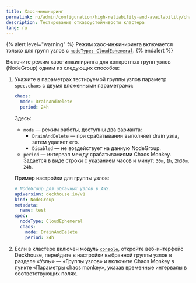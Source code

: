 ```yaml
---
title: Хаос-инжиниринг
permalink: ru/admin/configuration/high-reliability-and-availability/chaos-engineering.html
description: Тестирование отказоустойчивости кластера
lang: ru
---
```


{% alert level="warning" %}
Режим хаос-инжиниринга включается только для групп узлов с [`nodeType: CloudEphemeral`](/modules/node-manager/cr.html#nodegroup-v1-spec-nodetype).
{% endalert %}

Включите режим хаос-инжиниринга для конкретных групп узлов (NodeGroup) одним из следующих способов:

1. Укажите в параметрах тестируемой группы узлов параметр `spec.chaos` с двумя вложенными параметрами:

   ```yaml
   chaos:
     mode: DrainAndDelete
     period: 24h
   ```

   Здесь:

   * `mode` — режим работы, доступны два варианта:
     * `DrainAndDelete` — при срабатывании выполняет drain узла, затем удаляет его.
     * `Disabled` — не воздействует на данную NodeGroup.
   * `period` — интервал между срабатываниями Chaos Monkey. Задается в виде строки с указанием часов и минут: `30m`, `1h`, `2h30m`, `24h`.

   Пример настройки для группы узлов:

   ```yaml
   # NodeGroup для облачных узлов в AWS.
   apiVersion: deckhouse.io/v1
   kind: NodeGroup
   metadata:
     name: test
   spec:
     nodeType: CloudEphemeral
     chaos:
       mode: DrainAndDelete
       period: 24h
   ```

1. Если в кластере включен модуль [`console`](/modules/console), откройте веб-интерфейс Deckhouse, перейдите в настройки выбранной группы узлов в разделе «Узлы» — «Группы узлов» и включите Chaos Monkey в пункте «Параметры chaos monkey», указав временные интервалы в соответствующих полях.
